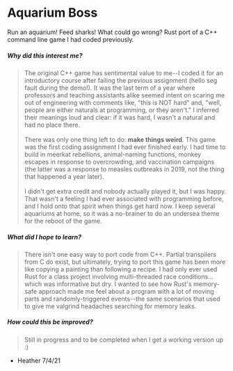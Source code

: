 # Aquarium Boss
Run an aquarium! Feed sharks! What could go wrong? Rust port of a C++ command line game I had coded previously.

##### Why did this interest me?
<blockquote>
The original C++ game has sentimental value to me--I coded it for an introductory course after failing the previous
assignment (hello seg fault during the demo!). It was the last term of a year where professors and teaching assistants
alike seemed intent on scaring me out of engineering with comments like, "this is NOT hard" and, "well, people are either
naturals at programming, or they aren't." I inferred their meanings loud and clear: if it was hard, I wasn't a natural and
had no place there. 
<br/>
<br/>
There was only one thing left to do: <b>make things weird</b>. This game was the first coding assignment I had ever finished early.
I had time to build in meerkat rebellions, animal-naming functions, monkey escapes in response to overcrowding, and
vaccination campaigns (the latter was a response to measles outbreaks in 2019, not the thing that happened a year later).
<br/>
<br/>
I didn't get extra credit and nobody actually played it, but I was happy. That wasn't a feeling I had ever associated
with programming before, and I hold onto that spirit when things get hard now. I keep several aquariums at home, so it
was a no-brainer to do an undersea theme for the reboot of the game.
</blockquote>

##### What did I hope to learn?
<blockquote>There isn't one easy way to port code from C++. Partial transpilers from C do exist, but ultimately, trying to port this game
has been more like copying a painting than following a recipe. I had only ever used Rust for a class project involving multi-threaded race
conditions... which was informative but dry. I wanted to see how Rust's memory-safe approach made me feel about a program with a lot
of moving parts and randomly-triggered events--the same scenarios that used to give me valgrind headaches searching for memory leaks.
</blockquote>

##### How could this be improved?
<blockquote>Still in progress and to be completed when I get a working version up :)</blockquote>

- Heather
7/4/21

